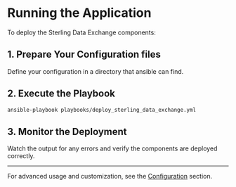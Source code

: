 
# Running the Application

To deploy the Sterling Data Exchange components:

## 1. Prepare Your Configuration files

Define your configuration in a directory that ansible can find.

## 2. Execute the Playbook

```bash
ansible-playbook playbooks/deploy_sterling_data_exchange.yml
```

## 3. Monitor the Deployment

Watch the output for any errors and verify the components are deployed correctly.

---

For advanced usage and customization, see the [Configuration](https://knickkennedy.github.io/sterling-data-exchange-deployer/02-usage/configuration) section.
